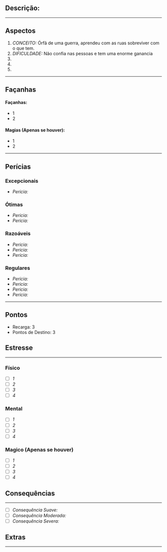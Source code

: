 ## Descrição:

---
## Aspectos
1.  *CONCEITO:* Órfã de uma guerra, aprendeu com as ruas sobreviver com o que tem.
2. *DIFICULDADE:* Não confia nas pessoas e tem uma enorme ganancia
3. 
4.  
5. 
---
## Façanhas 
#### Façanhas:
-  1
- 2
#### Magias (Apenas se houver):
- 1
- 2
---
## Perícias
### Excepcionais
 - *Pericia:*
### Ótimas
 - *Pericia:*
 - *Pericia:*
### Razoáveis
 - *Pericia:*
 - *Pericia:* 
 - *Pericia:*
### Regulares
 - *Pericia:*
 - *Pericia:*
 - *Pericia:*
 - *Pericia:*
---
## Pontos
- Recarga:  3
- Pontos de Destino: 3
## Estresse
----
### Físico
- [ ] *1*
- [ ] *2*
- [ ] *3*
- [ ] *4*
### Mental
- [ ] *1*
- [ ] *2*
- [ ] *3*
- [ ] *4*
### Magico (Apenas se houver)
- [ ] *1*
- [ ] *2*
- [ ] *3*
- [ ] *4*
## Consequências
---
- [ ] *Consequência Suave:*
- [ ] *Consequência Moderada:*
- [ ] *Consequência Severa:*
## Extras
---
